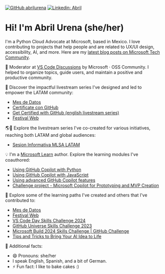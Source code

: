 <!--![Typing SVG](https://readme-typing-svg.demolab.com?font=Fira+Code&pause=1000&color=6793F7&width=400&lines=Hi%2C+there!+I'm+Abril+Urena.;Welcome+to+my+GitHub+profile!+)-->

[![GitHub abrilurena](https://img.shields.io/github/followers/abrilurena?label=follow&style=social)](https://github.com/abrilurena)
[![Linkedin: Abril](https://img.shields.io/badge/-Abril%20Urena-blue?style=flat-square&logo=Linkedin&logoColor=white&link=https://www.linkedin.com/in/abrilurena/)](https://www.linkedin.com/in/abrilurena/) 

<h1>Hi! I'm Abril Urena (she/her)</h1>

I'm a Python Cloud Advocate at Microsoft, based in Mexico. I love contributing to projects that help people and are related to UX/UI design, accessibility, AI, and more. Here are my [latest blog posts on Microsoft Tech Community](https://techcommunity.microsoft.com/users/abrilurena/1387388).

💬 Moderator at [VS Code Discussions](https://github.com/microsoft/vscode-discussions) by Microsoft · OSS Community. I helped to organize topics, guide users, and maintain a positive and productive community.

🌟 Discover the impactful livestream series I've designed and led to empower the LATAM community:
- [Mes de Datos](https://www.youtube.com/playlist?list=PLmsFUfdnGr3ywn8BfUQJpkA3Nt2krVaL5)
- [Certificate con GitHub](https://www.youtube.com/playlist?list=PLmsFUfdnGr3yX02zoRsKOvoz3MnCXqoIi)
- [Get Certified with GitHub (english livestream series)](https://www.youtube.com/playlist?list=PLmsFUfdnGr3y_9-Zenha00eQEY8koDWUl)
- [Festival Web](https://aka.ms/festivalweb)

🌎🎥 Explore the livestream series I've co-created for various initiatives, reaching both LATAM and global audiences:
- [Sesion Informativa MLSA LATAM](https://www.youtube.com/watch?v=VZG6CJrZskE)

💡 I'm a [Microsoft Learn](https://learn.microsoft.com/) author. Explore the learning modules I've coauthored:
- [Using GitHub Copilot with Python](https://learn.microsoft.com/training/modules/introduction-copilot-python/)
- [Using GitHub Copilot with JavaScript](https://learn.microsoft.com/training/modules/introduction-copilot-javascript/)
- [Using advanced GitHub Copilot features](https://learn.microsoft.com/training/modules/advanced-github-copilot/)
- [Challenge project - Microsoft Copilot for Prototyping and MVP Creation](https://learn.microsoft.com/en-us/training/modules/challenge-project-generative-ai-for-prototyping-and-mvp-creation)

🧠 Explore some of the learning paths I've created and others that I've contributed to:
- [Mes de Datos](https://learn.microsoft.com/es-mx/collections/47dnayekm1mjqq)
- [Festival Web](https://learn.microsoft.com/es-mx/collections/zk1zc18qo4e0ey)
- [VS Code Day Skills Challenge 2024](https://learn.microsoft.com/es-mx/collections/8p03hpd570xjyg)
- [GitHub Universe Skills Challenge 2023](https://techcommunity.microsoft.com/t5/educator-developer-blog/reg%C3%ADstrate-al-github-universe-cloud-skills-challenge/ba-p/3951236?WT.mc_id=academic-109612-abrilu)
- [Microsoft Build 2024 Skills Challenge | GitHub Challenge](https://learn.microsoft.com/es-mx/training/challenges?id=4ab7a1b6-fb12-47a2-88ad-2a40c408b253&WT.mc_id=cloudskillschallenge_4ab7a1b6-fb12-47a2-88ad-2a40c408b253)
- [Tips and Tricks to Bring Your AI Idea to Life](https://learn.microsoft.com/es-mx/collections/678ka8pwqn322j)

<!--
<img src="https://media1.giphy.com/media/v1.Y2lkPTc5MGI3NjExczd2ZHhxcnJ0ZTJrMms4czV2NHViYjBxemh5NzQ2OGU3YWxtYTk3ciZlcD12MV9pbnRlcm5hbF9naWZfYnlfaWQmY3Q9Zw/fib2gHdY5NCJMbX9qz/giphy.gif" alt="Pixel Art" align="right" width="200"> -->
<!--
### Programming languages and tools:

<div style="display: inline_block"><br>
  <img align="center" alt="Abril-Js" height="35" width="40" src="https://raw.githubusercontent.com/devicons/devicon/master/icons/javascript/javascript-plain.svg">
  <!--<img align="center" alt="Abril-HTML" height="35" width="40" src="https://raw.githubusercontent.com/devicons/devicon/master/icons/html5/html5-original.svg">
  <img align="center" alt="Abril-CSS" height="35" width="40" src="https://raw.githubusercontent.com/devicons/devicon/master/icons/css3/css3-original.svg">
  <img align="center" alt="Abril-VS" height="35" width="40" src="https://cdn.jsdelivr.net/gh/devicons/devicon/icons/vscode/vscode-original.svg">
<!--  <img align="center" alt="Abril-Git" height="35" width="40" src="https://cdn.jsdelivr.net/gh/devicons/devicon/icons/git/git-original.svg">
  <img align ="center" alt="Abril-Python" height="35" width="40" src="https://cdn.jsdelivr.net/gh/devicons/devicon/icons/python/python-original.svg">
</div><br>
-->
<!--
### GitHub Stats

<div align="center" style="display: flex; justify-content: center;">
  <a href="https://github.com/abrilurena">
    <img height="195px" src="https://github-readme-stats.vercel.app/api?username=abrilurena&show_icons=true&theme=one_dark_pro&include_all_commits=true&count_private=true"/>
    <img height="195px" src="https://github-readme-stats.vercel.app/api/top-langs/?username=abrilurena&layout=compact&langs_count=7&theme=one_dark_pro"/>
  </a>
</div>
-->
🦄 Additional facts:

- 😄 Pronouns: she/her
- I speak English, Spanish, and a bit of German.
- ⚡ Fun fact: I like to bake cakes :)
